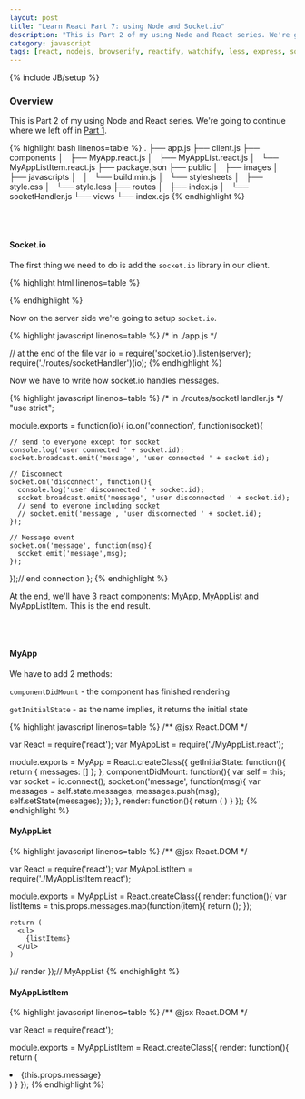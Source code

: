 ```yaml
---
layout: post
title: "Learn React Part 7: using Node and Socket.io"
description: "This is Part 2 of my using Node and React series. We're going to continue where we left off in [Part 1](/javascript/2015/02/13/learn-react-part-6-using-node/)."
category: javascript
tags: [react, nodejs, browserify, reactify, watchify, less, express, socketio]
---
```

{% include JB/setup %}

<!-- Overview -->
<h3>Overview</h3>

This is Part 2 of my using Node and React series. We're going to continue where we left off in [Part 1](/javascript/2015/02/13/learn-react-part-6-using-node/).


<!-- Code -->
{% highlight bash linenos=table  %}
.
├── app.js
├── client.js
├── components
│   ├── MyApp.react.js
│   ├── MyAppList.react.js
│   └── MyAppListItem.react.js
├── package.json
├── public
│   ├── images
│   ├── javascripts
│   │   └── build.min.js
│   └── stylesheets
│       ├── style.css
│       └── style.less
├── routes
│   ├── index.js
│   └── socketHandler.js
└── views
    └── index.ejs
{% endhighlight %}
<!-- /Code -->


<br /><br />
<h4>Socket.io</h4>

The first thing we need to do is add the `socket.io` library in our client.

<!-- Code -->
{% highlight html linenos=table  %}
<!-- in ./views/index.ejs -->
<script src="https://cdn.socket.io/socket.io-1.1.0.js"></script>
{% endhighlight %}
<!-- /Code -->

Now on the server side we're going to setup `socket.io`.

<!-- Code -->
{% highlight javascript linenos=table  %}
/* in ./app.js */

// at the end of the file
var io = require('socket.io').listen(server);
require('./routes/socketHandler')(io);
{% endhighlight %}
<!-- /Code -->


Now we have to write how socket.io handles messages.


<!-- Code -->
{% highlight javascript linenos=table  %}
/* in ./routes/socketHandler.js */
"use strict";

module.exports = function(io){
  io.on('connection', function(socket){
    
    // send to everyone except for socket
    console.log('user connected ' + socket.id);
    socket.broadcast.emit('message', 'user connected ' + socket.id);

    // Disconnect
    socket.on('disconnect', function(){
      console.log('user disconnected ' + socket.id);
      socket.broadcast.emit('message', 'user disconnected ' + socket.id);
      // send to everone including socket
      // socket.emit('message', 'user disconnected ' + socket.id);
    });

    // Message event
    socket.on('message', function(msg){
      socket.emit('message',msg);
    });

  });// end connection
};
{% endhighlight %}
<!-- /Code -->

At the end, we'll have 3 react components: MyApp, MyAppList and MyAppListItem. This is the end result.

<br /><br />
<h4>
  <b>MyApp</b>
</h4>

We have to add 2 methods:

`componentDidMount` - the component has finished rendering

`getInitialState` - as the name implies, it returns the initial state

<!-- Code -->
{% highlight javascript linenos=table  %}
/** @jsx React.DOM */

var React = require('react');
var MyAppList = require('./MyAppList.react');

module.exports = MyApp = React.createClass({
  getInitialState: function(){
    return {
      messages: []
    };
  },
  componentDidMount: function(){
    var self = this;
    var socket = io.connect();
    socket.on('message', function(msg){
      var messages = self.state.messages;
      messages.push(msg);
      self.setState(messages);
    });
  },
  render: function(){
    return (
      <MyAppList messages={this.state.messages} />
    )
  }
});
{% endhighlight %}
<!-- /Code -->

<h4>
  <b>MyAppList</b>
</h4>

<!-- Code -->
{% highlight javascript linenos=table  %}
/** @jsx React.DOM */

var React = require('react');
var MyAppListItem = require('./MyAppListItem.react');

module.exports = MyAppList = React.createClass({
  render: function(){
    var listItems = this.props.messages.map(function(item){
      return (<MyAppListItem message={item} />);
    });

    return (
      <ul>
        {listItems}
      </ul>
    )
  }// render
});// MyAppList
{% endhighlight %}
<!-- /Code -->

<h4>
  <b>MyAppListItem</b>
</h4>

<!-- Code -->
{% highlight javascript linenos=table  %}
/** @jsx React.DOM */

var React = require('react');

module.exports = MyAppListItem = React.createClass({
  render: function(){
      return (
        <li>{this.props.message}</li>
      )
  }
});
{% endhighlight %}
<!-- /Code -->